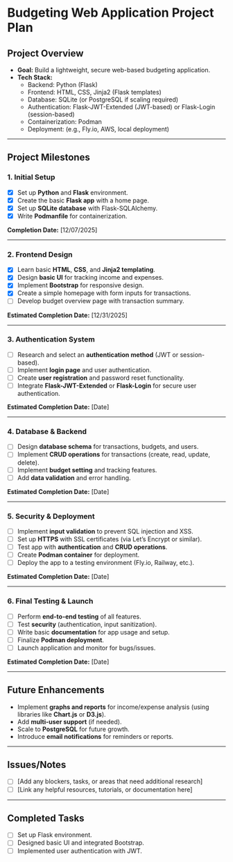 # Budgeting Web Application Project Plan

## **Project Overview**
- **Goal:** Build a lightweight, secure web-based budgeting application.
- **Tech Stack:** 
  - Backend: Python (Flask)
  - Frontend: HTML, CSS, Jinja2 (Flask templates)
  - Database: SQLite (or PostgreSQL if scaling required)
  - Authentication: Flask-JWT-Extended (JWT-based) or Flask-Login (session-based)
  - Containerization: Podman
  - Deployment: (e.g., Fly.io, AWS, local deployment)

---

## **Project Milestones**

### **1. Initial Setup**
- [x] Set up **Python** and **Flask** environment.
- [x] Create the basic **Flask app** with a home page.
- [x] Set up **SQLite database** with Flask-SQLAlchemy.
- [x] Write **Podmanfile** for containerization.

**Completion Date:** [12/07/2025]

---

### **2. Frontend Design**
- [x] Learn basic **HTML**, **CSS**, and **Jinja2 templating**.
- [x] Design **basic UI** for tracking income and expenses.
- [x] Implement **Bootstrap** for responsive design.
- [x] Create a simple homepage with form inputs for transactions.
- [ ] Develop budget overview page with transaction summary.

**Estimated Completion Date:** [12/31/2025]

---

### **3. Authentication System**
- [ ] Research and select an **authentication method** (JWT or session-based).
- [ ] Implement **login page** and user authentication.
- [ ] Create **user registration** and password reset functionality.
- [ ] Integrate **Flask-JWT-Extended** or **Flask-Login** for secure user authentication.

**Estimated Completion Date:** [Date]

---

### **4. Database & Backend**
- [ ] Design **database schema** for transactions, budgets, and users.
- [ ] Implement **CRUD operations** for transactions (create, read, update, delete).
- [ ] Implement **budget setting** and tracking features.
- [ ] Add **data validation** and error handling.

**Estimated Completion Date:** [Date]

---

### **5. Security & Deployment**
- [ ] Implement **input validation** to prevent SQL injection and XSS.
- [ ] Set up **HTTPS** with SSL certificates (via Let’s Encrypt or similar).
- [ ] Test app with **authentication** and **CRUD operations**.
- [ ] Create **Podman container** for deployment.
- [ ] Deploy the app to a testing environment (Fly.io, Railway, etc.).

**Estimated Completion Date:** [Date]

---

### **6. Final Testing & Launch**
- [ ] Perform **end-to-end testing** of all features.
- [ ] Test **security** (authentication, input sanitization).
- [ ] Write basic **documentation** for app usage and setup.
- [ ] Finalize **Podman deployment**.
- [ ] Launch application and monitor for bugs/issues.

**Estimated Completion Date:** [Date]

---

## **Future Enhancements**
- Implement **graphs and reports** for income/expense analysis (using libraries like **Chart.js** or **D3.js**).
- Add **multi-user support** (if needed).
- Scale to **PostgreSQL** for future growth.
- Introduce **email notifications** for reminders or reports.

---

## **Issues/Notes**
- [ ] [Add any blockers, tasks, or areas that need additional research]
- [ ] [Link any helpful resources, tutorials, or documentation here]

---

## **Completed Tasks**
- [ ] Set up Flask environment.
- [ ] Designed basic UI and integrated Bootstrap.
- [ ] Implemented user authentication with JWT.
